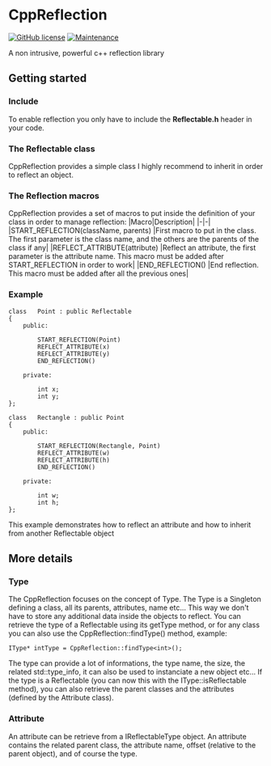 # CppReflection

[![GitHub license](https://img.shields.io/github/license/pribault/CppReflection)](https://github.com/pribault/CppReflection/blob/master/LICENSE)
[![Maintenance](https://img.shields.io/badge/Maintained%3F-yes-green.svg)](https://github.com/pribault/CppReflection/graphs/commit-activity)

A non intrusive, powerful c++ reflection library

## Getting started

### Include

To enable reflection you only have to include the <b>Reflectable.h</b> header in your code.

### The Reflectable class

CppReflection provides a simple class I highly recommend to inherit in order to reflect an object.

### The Reflection macros

CppReflection provides a set of macros to put inside the definition of your class in order to manage reflection:
|Macro|Description|
|-|-|
|START_REFLECTION(className, parents) |First macro to put in the class. The first parameter is the class name, and the others are the parents of the class if any|
|REFLECT_ATTRIBUTE(attribute)         |Reflect an attribute, the first parameter is the attribute name. This macro must be added after START_REFLECTION in order to work|
|END_REFLECTION()                     |End reflection. This macro must be added after all the previous ones|

### Example

```
class	Point : public Reflectable
{
	public:

		START_REFLECTION(Point)
		REFLECT_ATTRIBUTE(x)
		REFLECT_ATTRIBUTE(y)
		END_REFLECTION()

	private:

		int	x;
		int	y;
};

class	Rectangle : public Point
{
	public:

		START_REFLECTION(Rectangle, Point)
		REFLECT_ATTRIBUTE(w)
		REFLECT_ATTRIBUTE(h)
		END_REFLECTION()

	private:

		int	w;
		int	h;
};
```

This example demonstrates how to reflect an attribute and how to inherit from another Reflectable object

## More details

### Type

The CppReflection focuses on the concept of Type. The Type is a Singleton defining a class, all its parents, attributes, name etc... This way we don't have to store any additional data inside the objects to reflect.
You can retrieve the type of a Reflectable using its getType method, or for any class you can also use the CppReflection::findType<type>() method, example:
```
IType* intType = CppReflection::findType<int>();
```
The type can provide a lot of informations, the type name, the size, the related std::type_info, it can also be used to instanciate a new object etc...
If the type is a Reflectable (you can now this with the IType::isReflectable method), you can also retrieve the parent classes and the attributes (defined by the Attribute class).

### Attribute

An attribute can be retrieve from a IReflectableType object. An attribute contains the related parent class, the attribute name, offset (relative to the parent object), and of course the type.
